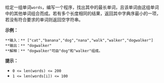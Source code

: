 给定一组单词`words`，编写一个程序，找出其中的最长单词，且该单词由这组单词中的其他单词组合而成。若有多个长度相同的结果，返回其中字典序最小的一项，若没有符合要求的单词则返回空字符串。

**示例：**

    
    
    **输入：** ["cat","banana","dog","nana","walk","walker","dogwalker"]
    **输出：** "dogwalker"
    **解释：** "dogwalker"可由"dog"和"walker"组成。
    

**提示：**

  * `0 <= len(words) <= 200`
  * `1 <= len(words[i]) <= 100`

